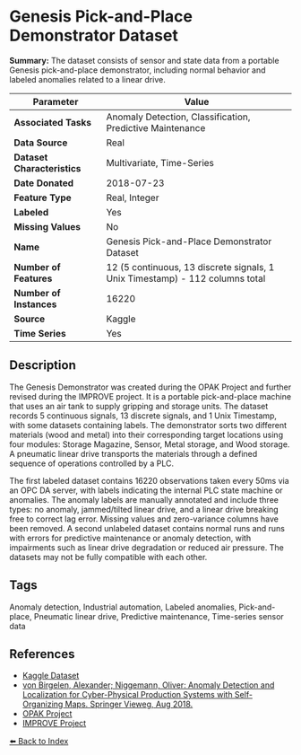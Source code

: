 # Genesis Pick-and-Place Demonstrator Dataset

**Summary:** The dataset consists of sensor and state data from a portable Genesis pick-and-place demonstrator, including normal behavior and labeled anomalies related to a linear drive.

| Parameter | Value |
| --- | --- |
| **Associated Tasks** | Anomaly Detection, Classification, Predictive Maintenance |
| **Data Source** | Real |
| **Dataset Characteristics** | Multivariate, Time-Series |
| **Date Donated** | 2018-07-23 |
| **Feature Type** | Real, Integer |
| **Labeled** | Yes |
| **Missing Values** | No |
| **Name** | Genesis Pick-and-Place Demonstrator Dataset |
| **Number of Features** | 12 (5 continuous, 13 discrete signals, 1 Unix Timestamp) - 112 columns total |
| **Number of Instances** | 16220 |
| **Source** | Kaggle |
| **Time Series** | Yes |

## Description

The Genesis Demonstrator was created during the OPAK Project and further revised during the IMPROVE project. It is a portable pick-and-place machine that uses an air tank to supply gripping and storage units. The dataset records 5 continuous signals, 13 discrete signals, and 1 Unix Timestamp, with some datasets containing labels. The demonstrator sorts two different materials (wood and metal) into their corresponding target locations using four modules: Storage Magazine, Sensor, Metal storage, and Wood storage. A pneumatic linear drive transports the materials through a defined sequence of operations controlled by a PLC.

The first labeled dataset contains 16220 observations taken every 50ms via an OPC DA server, with labels indicating the internal PLC state machine or anomalies. The anomaly labels are manually annotated and include three types: no anomaly, jammed/tilted linear drive, and a linear drive breaking free to correct lag error. Missing values and zero-variance columns have been removed. A second unlabeled dataset contains normal runs and runs with errors for predictive maintenance or anomaly detection, with impairments such as linear drive degradation or reduced air pressure. The datasets may not be fully compatible with each other.

## Tags

Anomaly detection, Industrial automation, Labeled anomalies, Pick-and-place, Pneumatic linear drive, Predictive maintenance, Time-series sensor data

## References

- [Kaggle Dataset](https://www.kaggle.com/datasets/inIT-OWL/genesis-demonstrator-data-for-machine-learning)
- [von Birgelen, Alexander; Niggemann, Oliver: Anomaly Detection and Localization for Cyber-Physical Production Systems with Self-Organizing Maps. Springer Vieweg, Aug 2018.](https://www.hs-owl.de/init/veroeffentlichungen/publikationen/a/filteroff/3373/single.html)
- [OPAK Project](https://www.hs-owl.de/init/en/forschung/projekte/b/filteroff/267/single.html)
- [IMPROVE Project](http://www.improve-vfof.eu/)

[⬅️ Back to Index](../README.md)
